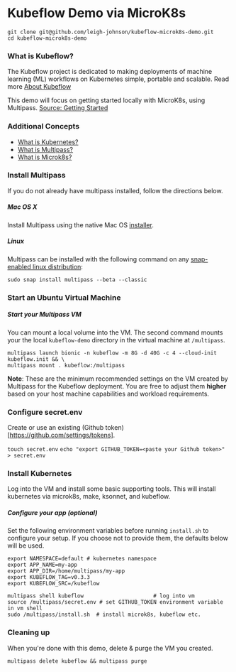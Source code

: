 

# Kubeflow Demo via MicroK8s

```
git clone git@github.com/leigh-johnson/kubeflow-microk8s-demo.git
cd kubeflow-microk8s-demo
```

### What is Kubeflow?

The Kubeflow project is dedicated to making deployments of machine learning (ML) workflows on Kubernetes simple, portable and scalable. Read more [About Kubeflow](https://www.kubeflow.org/docs/about/kubeflow/)

This demo will focus on getting started locally with MicroK8s, using Multipass. [Source: Getting Started](https://www.kubeflow.org/docs/started/getting-started-multipass/)

### Additional Concepts

* [What is Kubernetes?](https://kubernetes.io/docs/concepts/overview/what-is-kubernetes/)
* [What is Multipass?](https://github.com/CanonicalLtd/multipass)
* [What is Microk8s?](https://microk8s.io/)


### Install Multipass

If you do not already have multipass installed, follow the directions below.

##### Mac OS X
Install Multipass using the native Mac OS [installer](https://github.com/CanonicalLtd/multipass/releases/download/2018.6.1/multipass-2018.6.1-full-Darwin-signed.zip).

##### Linux

Multipass can be installed with the following command on any [snap-enabled linux distribution](https://snapcraft.io):

```
sudo snap install multipass --beta --classic
```

### Start an Ubuntu Virtual Machine

##### Start your Multipass VM

You can mount a local volume into the VM. The second command mounts your the local `kubeflow-demo` directory in the virtual machine at `/multipass`.

```
multipass launch bionic -n kubeflow -m 8G -d 40G -c 4 --cloud-init kubeflow.init && \
multipass mount . kubeflow:/multipass
```

**Note**: These are the minimum recommended settings on the VM created by Multipass for the Kubeflow deployment. You are free to adjust them **higher** based on your host machine capabilities and workload requirements.


### Configure secret.env

Create or use an existing (Github token)[https://github.com/settings/tokens].

`touch secret.env`
`echo "export GITHUB_TOKEN=<paste your Github token>" > secret.env`

### Install Kubernetes

Log into the VM and install some basic supporting tools. This will install kubernetes via microk8s, make, ksonnet, and kubeflow.

##### Configure your app (optional)

Set the following environment variables before running `install.sh` to configure your setup. If you choose not to provide them, the defaults below will be used.

```
export NAMESPACE=default # kubernetes namespace
export APP_NAME=my-app
export APP_DIR=/home/multipass/my-app
export KUBEFLOW_TAG=v0.3.3
export KUBEFLOW_SRC=/kubeflow
```

```
multipass shell kubeflow                      # log into vm
source /multipass/secret.env # set GITHUB_TOKEN environment variable in vm shell
sudo /multipass/install.sh  # install microk8s, kubeflow etc.
```

### Cleaning up

When you're done with this demo, delete & purge the VM you created.

`multipass delete kubeflow && multipass purge`